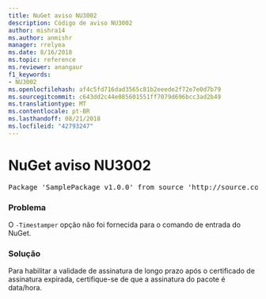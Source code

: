 ```yaml
---
title: NuGet aviso NU3002
description: Código de aviso NU3002
author: mishra14
ms.author: anmishr
manager: rrelyea
ms.date: 8/16/2018
ms.topic: reference
ms.reviewer: anangaur
f1_keywords:
- NU3002
ms.openlocfilehash: af4c5fd716dad3565c81b2eeede2f72e7e0d7b79
ms.sourcegitcommit: c643dd2c44e085601551ff7079d696bcc3ad2b49
ms.translationtype: MT
ms.contentlocale: pt-BR
ms.lasthandoff: 08/21/2018
ms.locfileid: "42793247"
---
```

# <a name="nuget-warning-nu3002"></a>NuGet aviso NU3002

<pre>Package 'SamplePackage v1.0.0' from source 'http://source.com/index.json': The '-Timestamper' option was not provided. The signed package will not be timestamped. To learn more about this option, please visit https://docs.nuget.org/docs/reference/command-line-reference.</pre>

### <a name="issue"></a>Problema

O `-Timestamper` opção não foi fornecida para o comando de entrada do NuGet.


### <a name="solution"></a>Solução

Para habilitar a validade de assinatura de longo prazo após o certificado de assinatura expirada, certifique-se de que a assinatura do pacote é data/hora.


